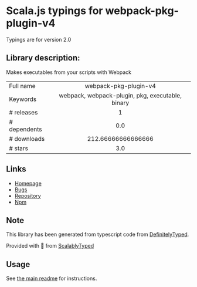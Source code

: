 
# Scala.js typings for webpack-pkg-plugin-v4

Typings are for version 2.0

## Library description:
Makes executables from your scripts with Webpack

|                    |                 |
| ------------------ | :-------------: |
| Full name          | webpack-pkg-plugin-v4 |
| Keywords           | webpack, webpack-plugin, pkg, executable, binary |
| # releases         | 1 |
| # dependents       | 0.0 |
| # downloads        | 212.66666666666666 |
| # stars            | 3.0 |

## Links
- [Homepage](https://github.com/Metnew/webpack-pkg-plugin#readme)
- [Bugs](https://github.com/Metnew/webpack-pkg-plugin/issues)
- [Repository](https://github.com/Metnew/webpack-pkg-plugin)
- [Npm](https://www.npmjs.com/package/webpack-pkg-plugin-v4)
    


## Note
This library has been generated from typescript code from [DefinitelyTyped](https://definitelytyped.org).

Provided with :purple_heart: from [ScalablyTyped](https://github.com/oyvindberg/ScalablyTyped)

## Usage
See [the main readme](../../readme.md) for instructions.


